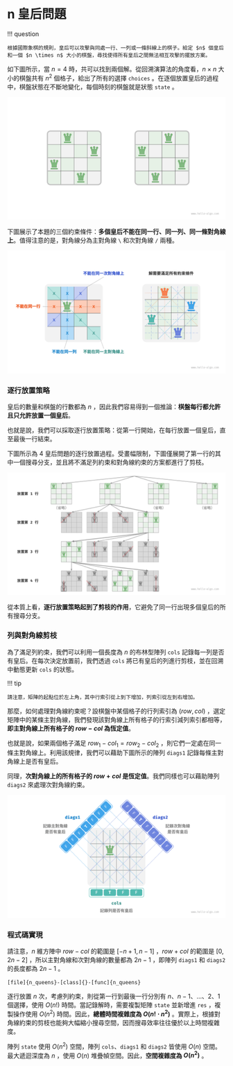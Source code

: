 # n 皇后問題

!!! question

    根據國際象棋的規則，皇后可以攻擊與同處一行、一列或一條斜線上的棋子。給定 $n$ 個皇后和一個 $n \times n$ 大小的棋盤，尋找使得所有皇后之間無法相互攻擊的擺放方案。

如下圖所示，當 $n = 4$ 時，共可以找到兩個解。從回溯演算法的角度看，$n \times n$ 大小的棋盤共有 $n^2$ 個格子，給出了所有的選擇 `choices` 。在逐個放置皇后的過程中，棋盤狀態在不斷地變化，每個時刻的棋盤就是狀態 `state` 。

![4 皇后問題的解](n_queens_problem.assets/solution_4_queens.png)

下圖展示了本題的三個約束條件：**多個皇后不能在同一行、同一列、同一條對角線上**。值得注意的是，對角線分為主對角線 `\` 和次對角線 `/` 兩種。

![n 皇后問題的約束條件](n_queens_problem.assets/n_queens_constraints.png)

### 逐行放置策略

皇后的數量和棋盤的行數都為 $n$ ，因此我們容易得到一個推論：**棋盤每行都允許且只允許放置一個皇后**。

也就是說，我們可以採取逐行放置策略：從第一行開始，在每行放置一個皇后，直至最後一行結束。

下圖所示為 4 皇后問題的逐行放置過程。受畫幅限制，下圖僅展開了第一行的其中一個搜尋分支，並且將不滿足列約束和對角線約束的方案都進行了剪枝。

![逐行放置策略](n_queens_problem.assets/n_queens_placing.png)

從本質上看，**逐行放置策略起到了剪枝的作用**，它避免了同一行出現多個皇后的所有搜尋分支。

### 列與對角線剪枝

為了滿足列約束，我們可以利用一個長度為 $n$ 的布林型陣列 `cols` 記錄每一列是否有皇后。在每次決定放置前，我們透過 `cols` 將已有皇后的列進行剪枝，並在回溯中動態更新 `cols` 的狀態。

!!! tip

    請注意，矩陣的起點位於左上角，其中行索引從上到下增加，列索引從左到右增加。

那麼，如何處理對角線約束呢？設棋盤中某個格子的行列索引為 $(row, col)$ ，選定矩陣中的某條主對角線，我們發現該對角線上所有格子的行索引減列索引都相等，**即主對角線上所有格子的 $row - col$ 為恆定值**。

也就是說，如果兩個格子滿足 $row_1 - col_1 = row_2 - col_2$ ，則它們一定處在同一條主對角線上。利用該規律，我們可以藉助下圖所示的陣列 `diags1` 記錄每條主對角線上是否有皇后。

同理，**次對角線上的所有格子的 $row + col$ 是恆定值**。我們同樣也可以藉助陣列 `diags2` 來處理次對角線約束。

![處理列約束和對角線約束](n_queens_problem.assets/n_queens_cols_diagonals.png)

### 程式碼實現

請注意，$n$ 維方陣中 $row - col$ 的範圍是 $[-n + 1, n - 1]$ ，$row + col$ 的範圍是 $[0, 2n - 2]$ ，所以主對角線和次對角線的數量都為 $2n - 1$ ，即陣列 `diags1` 和 `diags2` 的長度都為 $2n - 1$ 。

```src
[file]{n_queens}-[class]{}-[func]{n_queens}
```

逐行放置 $n$ 次，考慮列約束，則從第一行到最後一行分別有 $n$、$n-1$、$\dots$、$2$、$1$ 個選擇，使用 $O(n!)$ 時間。當記錄解時，需要複製矩陣 `state` 並新增進 `res` ，複製操作使用 $O(n^2)$ 時間。因此，**總體時間複雜度為 $O(n! \cdot n^2)$** 。實際上，根據對角線約束的剪枝也能夠大幅縮小搜尋空間，因而搜尋效率往往優於以上時間複雜度。

陣列 `state` 使用 $O(n^2)$ 空間，陣列 `cols`、`diags1` 和 `diags2` 皆使用 $O(n)$ 空間。最大遞迴深度為 $n$ ，使用 $O(n)$ 堆疊幀空間。因此，**空間複雜度為 $O(n^2)$** 。
